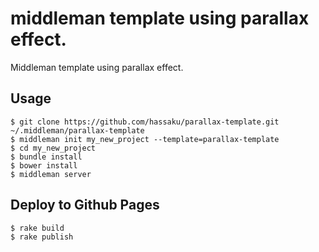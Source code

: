 middleman template using parallax effect.
=============================

Middleman template using parallax effect.

Usage
-----

```
$ git clone https://github.com/hassaku/parallax-template.git ~/.middleman/parallax-template
$ middleman init my_new_project --template=parallax-template
$ cd my_new_project
$ bundle install
$ bower install
$ middleman server
```

Deploy to Github Pages
-----

```
$ rake build
$ rake publish
```
